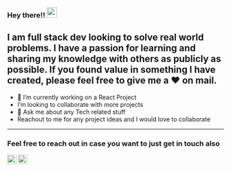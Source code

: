 ### Hey there!! <img src="https://media.giphy.com/media/hvRJCLFzcasrR4ia7z/giphy.gif" width="24px">
I am full stack dev looking to solve real world problems. I have a passion for learning and sharing my knowledge with others as publicly as possible. If you found value in something I have created, please feel free to give me a  ♥ on mail. 
---
- 🔭 I’m currently working on a React Project
-  I’m looking to collaborate with more projects
- 💬 Ask me about any Tech related stuff
- Reachout to me for any project ideas and I would love to collaborate
---

### Feel free to reach out in case you want to just get in touch also  


<a href="https://www.linkedin.com/in/bimal-boby-8166591b4/">
  <img align="left" alt="Bimal Boby | LinkdeIN" width="22px" src="https://cdn.jsdelivr.net/npm/simple-icons@v3/icons/linkedin.svg" />
</a>
<a href="https://www.instagram.com/bimal_boby/">
  <img align="left" alt="Bimal Boby | Instagram" width="22px" src="https://cdn.jsdelivr.net/npm/simple-icons@v3/icons/instagram.svg" />
</a>

<br />
<br />


